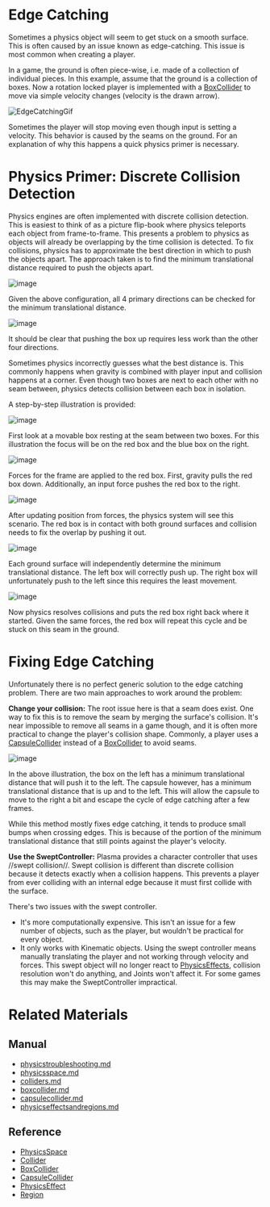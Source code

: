 # Edge Catching

Sometimes a physics object will seem to get stuck on a smooth surface. This is often caused by an issue known as edge-catching. This issue is most common when creating a player.

In a game, the ground is often piece-wise, i.e. made of a collection of individual pieces. In this example, assume that the ground is a collection of boxes. Now a rotation locked player is implemented with a [BoxCollider](https://plasmaengine.github.io/PlasmaDocs/Plasma1/Editor/physics/physicstroubleshooting/colliders/boxcollider.md) to move via simple velocity changes (velocity is the drawn arrow). 

![EdgeCatchingGif](https://raw.githubusercontent.com/PlasmaEngine/PlasmaDocs/master/media/46367.gif)

Sometimes the player will stop moving even though input is setting a velocity. This behavior is caused by the seams on the ground. For an explanation of why this happens a quick physics primer is necessary.

# Physics Primer: Discrete Collision Detection
Physics engines are often implemented with discrete collision detection. This is easiest to think of as a picture flip-book where physics teleports each object from frame-to-frame. This presents a problem to physics as objects will already be overlapping by the time collision is detected. To fix collisions, physics has to approximate the best direction in which to push the objects apart. The approach taken is to find the minimum translational distance required to push the objects apart.

![image](https://raw.githubusercontent.com/PlasmaEngine/PlasmaDocs/master/media/46368.png)

Given the above configuration, all 4 primary directions can be checked for the minimum translational distance.

![image](https://raw.githubusercontent.com/PlasmaEngine/PlasmaDocs/master/media/46370.png)

It should be clear that pushing the box up requires less work than the other four directions.

Sometimes physics incorrectly guesses what the best distance is. This commonly happens when gravity is combined with player input and collision happens at a corner. Even though two boxes are next to each other with no seam between, physics detects collision between each box in isolation.

A step-by-step illustration is provided:

![image](https://raw.githubusercontent.com/PlasmaEngine/PlasmaDocs/master/media/46372.png)

First look at a movable box resting at the seam between two boxes. For this illustration the focus will be on the red box and the blue box on the right.

![image](https://raw.githubusercontent.com/PlasmaEngine/PlasmaDocs/master/media/46374.png)

Forces for the frame are applied to the red box.  First, gravity pulls the red box down. Additionally, an input force pushes the red box to the right.

![image](https://raw.githubusercontent.com/PlasmaEngine/PlasmaDocs/master/media/46376.png)

After updating position from forces, the physics system will see this scenario. The red box is in contact with both ground surfaces and collision needs to fix the overlap by pushing it out.

![image](https://raw.githubusercontent.com/PlasmaEngine/PlasmaDocs/master/media/46378.png)

Each ground surface will independently determine the minimum translational distance. The left box will correctly push up. The right box will unfortunately push to the left since this requires the least movement.

![image](https://raw.githubusercontent.com/PlasmaEngine/PlasmaDocs/master/media/46380.png)

Now physics resolves collisions and puts the red box right back where it started. Given the same forces, the red box will repeat this cycle and be stuck on this seam in the ground.

# Fixing Edge Catching

Unfortunately there is no perfect generic solution to the edge catching problem. There are two main approaches to work around the problem:

**Change your collision:** The root issue here is that a seam does exist. One way to fix this is to remove the seam by merging the surface's collision. It's near impossible to remove all seams in a game though, and it is often more practical to change the player's collision shape. Commonly, a player uses a [CapsuleCollider](https://plasmaengine.github.io/PlasmaDocs/Plasma1/Editor/physics/physicstroubleshooting/colliders/capsulecollider.md) instead of a [BoxCollider](https://plasmaengine.github.io/PlasmaDocs/Plasma1/Editor/physics/physicstroubleshooting/colliders/boxcollider.md) to avoid seams.

![image](https://raw.githubusercontent.com/PlasmaEngine/PlasmaDocs/master/media/46382.png)

In the above illustration, the box on the left has a minimum translational distance that will push it to the left. The capsule however, has a minimum translational distance that is up and to the left. This will allow the capsule to move to the right a bit and escape the cycle of edge catching after a few frames. 

While this method mostly fixes edge catching, it tends to produce small bumps when crossing edges. This is because of the portion of the minimum translational distance that still points against the player's velocity.

**Use the SweptController:** Plasma provides a character controller that uses //swept collision//. Swept collision is different than discrete collision because it detects exactly when a collision happens. This prevents a player from ever colliding with an internal edge because it must first collide with the surface.

There's two issues with the swept controller.
 - It's more computationally expensive. This isn't an issue for a few number of objects, such as the player, but wouldn't be practical for every object.
 - It only works with Kinematic objects. Using the swept controller means manually translating the player and not working through velocity and forces. This swept object will no longer react to [PhysicsEffects](https://plasmaengine.github.io/PlasmaDocs/Plasma1/Editor/physics/physicstroubleshooting/physicseffectsandregions.md), collision resolution won't do anything, and Joints won't affect it. For some games this may make the SweptController impractical.

# Related Materials
## Manual
- [physicstroubleshooting.md](https://plasmaengine.github.io/PlasmaDocs/Plasma1/Editor/physics/physicstroubleshooting.md)
- [physicsspace.md](https://plasmaengine.github.io/PlasmaDocs/Plasma1/Editor/physics/physicstroubleshooting/physicsspace.md)
- [colliders.md](https://plasmaengine.github.io/PlasmaDocs/Plasma1/Editor/physics/physicstroubleshooting/colliders.md)
- [boxcollider.md](https://plasmaengine.github.io/PlasmaDocs/Plasma1/Editor/physics/physicstroubleshooting/colliders/boxcollider.md)
- [capsulecollider.md](https://plasmaengine.github.io/PlasmaDocs/Plasma1/Editor/physics/physicstroubleshooting/colliders/capsulecollider.md)
- [physicseffectsandregions.md](https://plasmaengine.github.io/PlasmaDocs/Plasma1/Editor/physics/physicstroubleshooting/physicseffectsandregions.md)

## Reference
- [PhysicsSpace](https://plasmaengine.github.io/PlasmaDocs/Plasma1/C++/code_reference/class_reference/physicsspace.md)
- [Collider](https://plasmaengine.github.io/PlasmaDocs/Plasma1/C++/code_reference/class_reference/collider.md)
- [BoxCollider](https://plasmaengine.github.io/PlasmaDocs/Plasma1/C++/code_reference/class_reference/boxcollider.md)
- [CapsuleCollider](https://plasmaengine.github.io/PlasmaDocs/Plasma1/C++/code_reference/class_reference/capsulecollider.md)
- [PhysicsEffect](https://plasmaengine.github.io/PlasmaDocs/Plasma1/C++/code_reference/class_reference/physicseffect.md)
- [Region](https://plasmaengine.github.io/PlasmaDocs/Plasma1/C++/code_reference/class_reference/region.md) 

 
